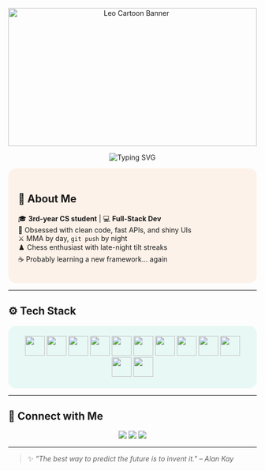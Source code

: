 <!-- 👇 Banner -->
<p align="center">
  <img src="assets/leo-banner.png" alt="Leo Cartoon Banner" width="100%" height="280px" />
</p>

<!-- 👇 Typing-style intro -->
<p align="center">
  <img src="https://readme-typing-svg.herokuapp.com?font=Fira+Code&size=26&pause=1000&center=true&vCenter=true&width=700&lines=Hi+there%2C+I'm+Leo!;Full-Stack+Dev+%7C+CS+Student;MMA+Fan+%7C+Tech+Lover+%7C+Chess+Nerd" alt="Typing SVG" />
</p>

<!-- 👇 Custom colored cartoon-style section -->
<div style="background-color:#fdf2e9; padding: 20px; border-radius: 15px;">

## 💬 About Me  

🎓 **3rd-year CS student** | 💻 **Full-Stack Dev**  
🧠 Obsessed with clean code, fast APIs, and shiny UIs  
⚔️ MMA by day, `git push` by night  
♟️ Chess enthusiast with late-night tilt streaks  
☕ Probably learning a new framework... again

</div>

---

## ⚙️ Tech Stack

<div align="center" style="background-color:#e8f8f5; padding: 20px; border-radius: 15px;">

<img src="https://cdn.jsdelivr.net/gh/devicons/devicon/icons/javascript/javascript-original.svg" width="40"/>
<img src="https://cdn.jsdelivr.net/gh/devicons/devicon/icons/typescript/typescript-original.svg" width="40"/>
<img src="https://cdn.jsdelivr.net/gh/devicons/devicon/icons/html5/html5-original.svg" width="40"/>
<img src="https://cdn.jsdelivr.net/gh/devicons/devicon/icons/css3/css3-original.svg" width="40"/>
<img src="https://cdn.jsdelivr.net/gh/devicons/devicon/icons/react/react-original.svg" width="40"/>
<img src="https://cdn.jsdelivr.net/gh/devicons/devicon/icons/nextjs/nextjs-original-wordmark.svg" width="40"/>
<img src="https://cdn.jsdelivr.net/gh/devicons/devicon/icons/nodejs/nodejs-original.svg" width="40"/>
<img src="https://cdn.jsdelivr.net/gh/devicons/devicon/icons/express/express-original.svg" width="40"/>
<img src="https://cdn.jsdelivr.net/gh/devicons/devicon/icons/postgresql/postgresql-original.svg" width="40"/>
<img src="https://cdn.jsdelivr.net/gh/devicons/devicon/icons/mongodb/mongodb-original.svg" width="40"/>
<img src="https://cdn.jsdelivr.net/gh/devicons/devicon/icons/git/git-original.svg" width="40"/>
<img src="https://cdn.jsdelivr.net/gh/devicons/devicon/icons/googlecloud/googlecloud-original.svg" width="40"/>

</div>

---

## 🔗 Connect with Me  

<p align="center">
  <a href="https://www.linkedin.com/in/leorev01/"><img src="https://img.shields.io/badge/-LinkedIn-blue?style=for-the-badge&logo=linkedin&logoColor=white" /></a>
  <a href="https://www.leonardorevrenna.software/"><img src="https://img.shields.io/badge/-Portfolio-black?style=for-the-badge&logo=vercel" /></a>
  <a href="https://www.youtube.com/@CrappyCoder2001/videos"><img src="https://img.shields.io/badge/-YouTube-red?style=for-the-badge&logo=youtube&logoColor=white" /></a>
</p>

---

> ✨ *"The best way to predict the future is to invent it." – Alan Kay*

